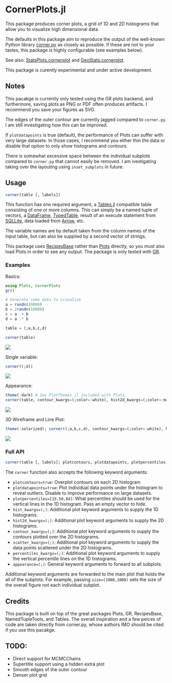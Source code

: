 # CornerPlots.jl

This package produces corner plots, a grid of 1D and 2D histograms that allow you to visualize high dimensional data.

The defaults in this package aim to reproduce the output of the well-known Python library [corner.py](https://corner.readthedocs.io/en/latest/index.html) as closely as possible. If these are not to your tastes, this package is highly configurable (see examples below).

See also: [StatsPlots.cornerplot](https://github.com/JuliaPlots/StatsPlots.jl#corrplot-and-cornerplot) and [GeoStats.cornerplot](https://juliaearth.github.io/GeoStats.jl/stable/plotting.html#cornerplot).

This package is curently experimental and under active development. 

## Notes
This pacakge is currently only tested using the GR plots backend, and furthermore, saving plots as PNG or PDF often produces artifacts.
I recommend you save your figures as SVG.

The edges of the outer contour are currently jagged compared to `corner.py`. I am still investigating how this can be improved.

If `plotdatapoints` is true (default), the performance of Plots can suffer with very large datasets. In those cases, I recommend you either thin the data or disable that option to only show histograms and contours.

There is somewhat excessive space between the individual subplots compared to `corner.py` that cannot easily be removed. I am ivestigating taking over the layouting using `inset_subplots` in future.

## Usage
```julia
corner(table [, labels])
```
This function has one required argument, a [Tables.jl](https://tables.juliadata.org/stable/) compatible table consisting of one or more columns. This can simply be a named tuple of vectors, a [DataFrame](https://dataframes.juliadata.org/stable/), [TypedTable](https://typedtables.juliadata.org/stable/), result of an execute statement from [SQLLite](https://juliadatabases.org/SQLite.jl/stable/), data loaded from [Arrow](https://arrow.juliadata.org/stable/manual/#Writing-arrow-data), etc.

The variable names are by default taken from the column names of the input table, but can also be supplied by a second vector of strings.

This package uses [RecipesBase](http://juliaplots.org/RecipesBase.jl/stable/) rather than [Plots](http://docs.juliaplots.org/latest/) directly, so you must also load Plots in order to see any output. The package is only tested with [GR](https://github.com/jheinen/GR.jl).

### Examples

Basics:
```julia
using Plots, CornerPlots
gr()

# Generate some data to visualize
a = randn(10000)
b = 2randn(10000)
c = a .+ b
d = a .* b

table = (;a,b,c,d)

corner(table)
```
![](images/basic.png)

Single variable:
```julia
corner((;d))
```
![](images/single-variable.png)

Appearance:
```julia
theme(:dark) # See PlotThemes.jl included with Plots.
corner(table, contour_kwargs=(;color=:white), hist2d_kwargs=(;color=:magma), hist_kwargs=(;color=:white,titlefontcolor=:white), scatter_kwargs=(;color=:white); percentiles_kwargs=(;color=:white), plot_contours=false)
```
![](images/themed.png)


3D Wireframe and Line Plot:
```julia
theme(:solarized); corner((;a,b,c,d), contour_kwargs=(;color=:white), hist2d_kwargs=(;color=:magma,seriestype=:wireframe), hist_kwargs=(;color=:white,titlefontcolor=:white,seriestype=:line), scatter_kwargs=(;color=:white); percentiles_kwargs=(;color=:white), plot_contours=false)
```
![](images/3d-mesh.png)




### Full API
```julia
corner(table [, labels]; plotcontours, plotdatapoints, plotpercentiles, hist_kwargs, hist2d_kwargs, contour_kwargs, scatter_kwargs, percentiles_kwargs, appearance)
```
The `corner` function also accepts the following keyword arguments:
* `plotcontours=true`: Overplot contours on each 2D histogram
* `plotdatapoints=true`: Plot individual data points under the histogram to reveal outliers. Disable to improve performance on large datasets.
* `plotpercentiles=[15,50,84]`: What percentiles should be used for the vertical lines in the 1D histogram. Pass an empty vector to hide.
* `hist_kwargs=(;)`: Additional plot keyword arguments to supply the 1D histograms.
* `hist2d_kwargs=(;)`: Additional plot keyword arguments to supply the 2D histograms.
* `contour_kwargs=(;)`: Additional plot keyword arguments to supply the contours plotted over the 2D histograms.
* `scatter_kwargs=(;)`: Additional plot keyword arguments to supply the data points scattered under the 2D histograms. 
* `percentiles_kwargs=(;)`: Additional plot keyword arguments to supply the vertical percentile lines on the 1D histograms. 
* `appearance=(;)`: General keyword arguments to forward to all subplots.

Additional keyword arguments are forwarded to the main plot that holds the all of the subplots. For example, passing `size=(1000,1000)` sets the size of the overall figure not each individual subplot.

## Credits
This package is built on top of the great packages Plots, GR, RecipesBase, NamedTupleTools, and Tables. The overall inspiration and a few peices of code are taken directly from corner.py, whose authors IMO should be cited if you use this pacakge.

## TODO:
- Direct support for MCMCChains
- Supertitle support using a hidden extra plot
- Smooth edges of the outer contour
- Denser plot grid